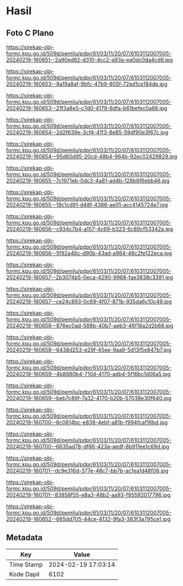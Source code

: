 # Hasil

## Foto C Plano

https://sirekap-obj-formc.kpu.go.id/509d/pemilu/pdpr/61/03/11/20/07/6103112007005-20240219-160651--2a90ed92-d310-4cc2-a93a-ea0dc0da4cd6.jpg

https://sirekap-obj-formc.kpu.go.id/509d/pemilu/pdpr/61/03/11/20/07/6103112007005-20240219-160653--8a19a8af-9bfc-47b9-805f-72ed1ce184de.jpg

https://sirekap-obj-formc.kpu.go.id/509d/pemilu/pdpr/61/03/11/20/07/6103112007005-20240219-160653--21f3a8e5-c7d0-4179-8dfa-b61befec0a66.jpg

https://sirekap-obj-formc.kpu.go.id/509d/pemilu/pdpr/61/03/11/20/07/6103112007005-20240219-160654--2d2f639e-3cf4-41f3-8e85-59df90e3f67c.jpg

https://sirekap-obj-formc.kpu.go.id/509d/pemilu/pdpr/61/03/11/20/07/6103112007005-20240219-160654--95d60d95-20cd-48b4-964b-92ec02429829.jpg

https://sirekap-obj-formc.kpu.go.id/509d/pemilu/pdpr/61/03/11/20/07/6103112007005-20240219-160655--7c1971eb-0dc3-4a81-ad4b-128b6f6ebb46.jpg

https://sirekap-obj-formc.kpu.go.id/509d/pemilu/pdpr/61/03/11/20/07/6103112007005-20240219-160655--19c1cd91-d48f-4386-ae01-acc4145724e7.jpg

https://sirekap-obj-formc.kpu.go.id/509d/pemilu/pdpr/61/03/11/20/07/6103112007005-20240219-160656--c934c7b4-a157-4c69-b323-6c89cf53342a.jpg

https://sirekap-obj-formc.kpu.go.id/509d/pemilu/pdpr/61/03/11/20/07/6103112007005-20240219-160656--5f82a46c-d90b-43ad-a984-48c2fe122eca.jpg

https://sirekap-obj-formc.kpu.go.id/509d/pemilu/pdpr/61/03/11/20/07/6103112007005-20240219-160657--2b3074b5-0eca-4290-9968-fae3838c3391.jpg

https://sirekap-obj-formc.kpu.go.id/509d/pemilu/pdpr/61/03/11/20/07/6103112007005-20240219-160657--ce24c893-0c69-4f07-871b-935da6c10c49.jpg

https://sirekap-obj-formc.kpu.go.id/509d/pemilu/pdpr/61/03/11/20/07/6103112007005-20240219-160658--876ec0ad-588b-40b7-aeb3-46f18a2d2b68.jpg

https://sirekap-obj-formc.kpu.go.id/509d/pemilu/pdpr/61/03/11/20/07/6103112007005-20240219-160658--6438d253-e29f-45ee-9aa9-5d13f5e847b7.jpg

https://sirekap-obj-formc.kpu.go.id/509d/pemilu/pdpr/61/03/11/20/07/6103112007005-20240219-160659--4b8880b4-710d-4170-adb4-5f16bc1d06a5.jpg

https://sirekap-obj-formc.kpu.go.id/509d/pemilu/pdpr/61/03/11/20/07/6103112007005-20240219-160659--beb7c89f-7a32-4170-b20b-57038e30f640.jpg

https://sirekap-obj-formc.kpu.go.id/509d/pemilu/pdpr/61/03/11/20/07/6103112007005-20240219-160700--8c0814bc-e838-4ebf-a81b-f994fcaf16bd.jpg

https://sirekap-obj-formc.kpu.go.id/509d/pemilu/pdpr/61/03/11/20/07/6103112007005-20240219-160700--6635ad78-df86-423a-aedf-8b911ee1c69d.jpg

https://sirekap-obj-formc.kpu.go.id/509d/pemilu/pdpr/61/03/11/20/07/6103112007005-20240219-160701--dc9e316d-377e-48c7-bb7b-ac1ea1d48f06.jpg

https://sirekap-obj-formc.kpu.go.id/509d/pemilu/pdpr/61/03/11/20/07/6103112007005-20240219-160701--83858f55-e8a3-48b2-aa93-f95592017796.jpg

https://sirekap-obj-formc.kpu.go.id/509d/pemilu/pdpr/61/03/11/20/07/6103112007005-20240219-160652--665dd705-44ce-4132-9fa3-383f3a795ce1.jpg


## Metadata

| Key        | Value               |
| ---------- | ------------------- |
| Time Stamp | 2024-02-19 17:03:14 |
| Kode Dapil | 6102                |



